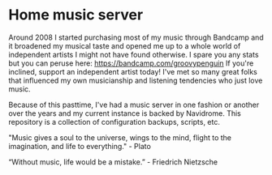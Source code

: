 # Home music server

Around 2008 I started purchasing most of my music through Bandcamp and it broadened my musical taste and opened me up to a whole world of independent artists I might not have found otherwise. I spare you any stats but you can peruse here: https://bandcamp.com/groovypenguin
If you're inclined, support an independent artist today! I've met so many great folks that influenced my own musicianship and listening tendencies who just love music.

Because of this pasttime, I've had a music server in one fashion or another over the years and my current instance is backed by Navidrome. This repository is a collection of configuration backups, scripts, etc.

"Music gives a soul to the universe, wings to the mind, flight to the imagination, and life to everything." - Plato

“Without music, life would be a mistake.” - Friedrich Nietzsche
